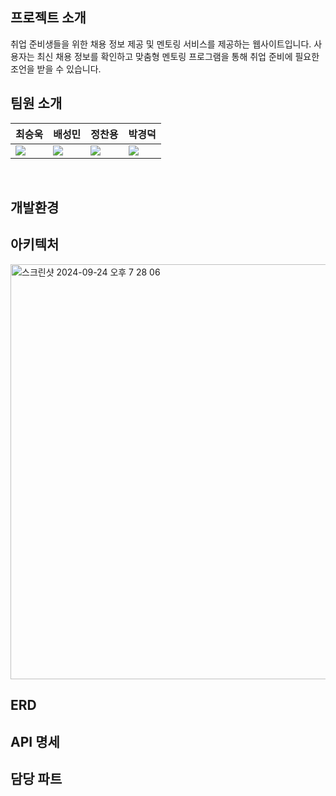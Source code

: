 ## 프로젝트 소개

취업 준비생들을 위한 채용 정보 제공 및 멘토링 서비스를 제공하는 웹사이트입니다. 사용자는 최신 채용 정보를 확인하고 맞춤형 멘토링 프로그램을 통해 취업 준비에 필요한 조언을 받을 수 있습니다.

## 팀원 소개
| 최승욱 | 배성민 | 정찬용 | 박경덕 |
|--------|--------|--------|--------|
|[<img src="https://img.shields.io/badge/Github-Link-ffffff?logo=Github">](https://github.com/miniato2) | [<img src="https://img.shields.io/badge/Github-Link-ffffff?logo=Github">](https://github.com/mini-xi) | [<img src="https://img.shields.io/badge/Github-Link-ffffff?logo=Github">](https://github.com/jcy168942) | [<img src="https://img.shields.io/badge/Github-Link-ffffff?logo=Github">](https://github.com/virtue14) | 
<br>  

## 개발환경

## 아키텍처
<img width="664" alt="스크린샷 2024-09-24 오후 7 28 06" src="https://github.com/user-attachments/assets/9198045a-1304-4855-81b8-284473c81f13">

## ERD

## API 명세

## 담당 파트
